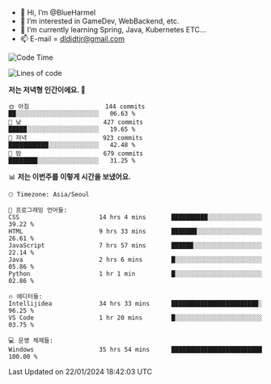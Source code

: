 - 👋 Hi, I’m @BlueHarmel
- 👀 I’m interested in GameDev, WebBackend, etc.
- 🌱 I’m currently learning Spring, Java, Kubernetes ETC...
- 📫 E-mail = dldjdtjr@gmail.com
  <!--START_SECTION:waka-->
![Code Time](http://img.shields.io/badge/Code%20Time-341%20hrs%2018%20mins-blue)

![Lines of code](https://img.shields.io/badge/%EC%A0%80%EB%8A%94%20%EC%97%AC%ED%83%9C%EA%B9%8C%EC%A7%80%20-39.8%20million%20%EC%A4%84%EC%9D%98%20%EC%BD%94%EB%93%9C%EB%A5%BC%20%EC%9E%91%EC%84%B1%ED%96%88%EC%96%B4%EC%9A%94.-blue)

**저는 저녁형 인간이에요. 🦉** 

```text
🌞 아침                     144 commits         ██░░░░░░░░░░░░░░░░░░░░░░░   06.63 % 
🌆 낮　                     427 commits         █████░░░░░░░░░░░░░░░░░░░░   19.65 % 
🌃 저녁                     923 commits         ███████████░░░░░░░░░░░░░░   42.48 % 
🌙 밤　                     679 commits         ████████░░░░░░░░░░░░░░░░░   31.25 % 
```


📊 **저는 이번주를 이렇게 시간을 보냈어요.** 

```text
🕑︎ Timezone: Asia/Seoul

💬 프로그래밍 언어들: 
CSS                      14 hrs 4 mins       ██████████░░░░░░░░░░░░░░░   39.22 % 
HTML                     9 hrs 33 mins       ███████░░░░░░░░░░░░░░░░░░   26.61 % 
JavaScript               7 hrs 57 mins       ██████░░░░░░░░░░░░░░░░░░░   22.14 % 
Java                     2 hrs 6 mins        █░░░░░░░░░░░░░░░░░░░░░░░░   05.86 % 
Python                   1 hr 1 min          █░░░░░░░░░░░░░░░░░░░░░░░░   02.86 % 

🔥 에디터들: 
Intellijidea             34 hrs 33 mins      ████████████████████████░   96.25 % 
VS Code                  1 hr 20 mins        █░░░░░░░░░░░░░░░░░░░░░░░░   03.75 % 

💻 운영 체제들: 
Windows                  35 hrs 54 mins      █████████████████████████   100.00 % 
```


 Last Updated on 22/01/2024 18:42:03 UTC
<!--END_SECTION:waka-->
<!---
BlueHarmel/BlueHarmel is a ✨ special ✨ repository because its `README.md` (this file) appears on your GitHub profile.
You can click the Preview link to take a look at your changes.
--->

